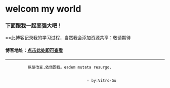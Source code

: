 # welcom my world 

### 下面跟我一起变强大吧！
 

==此博客记录我的学习过程，当然我会添加资源共享：敬请期待

#### 博客地址：[点击此处即可查看](https://criselyj.github.io)

------------------------------------------------


							
			  纵使改变,依然固我。eadem mutata resurgo.
			
			
										- by:Vitro-Gu
